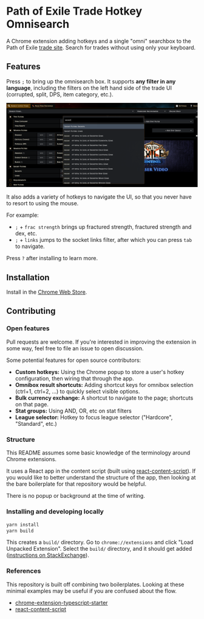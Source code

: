 # Path of Exile Trade Hotkey Omnisearch
A Chrome extension adding hotkeys and a single "omni" searchbox to the Path
of Exile [trade
site](https://www.pathofexile.com/trade/search/). Search for trades without
using only your keyboard.

## Features
Press `;` to bring up the omnisearch box. It supports **any filter in any
language**, including the filters on the left hand side of the trade UI
(corrupted, split, DPS, item category, etc.).

![Demo of sockets search](assets/sockets-demo.png)

It also adds a variety of hotkeys to navigate the UI, so that you never have to
resort to using the mouse.

For example: 
* `;` + `frac strength` brings up fractured strength, fractured strength and dex, etc.
* `;` + `links` jumps to the socket links filter, after which you can press
    `tab` to navigate.

Press `?` after installing to learn more.

## Installation
Install in the [Chrome Web Store](TODO).

## Contributing

### Open features
Pull requests are welcome. If you're interested in improving the extension in
some way, feel free to file an issue to open discussion.

Some potential features for open source contributors:
* **Custom hotkeys:** Using the Chrome popup to store a user's hotkey
    configuration, then wiring that through the app.
* **Omnibox result shortcuts:** Adding shortcut keys for omnibox selection (ctrl+1, ctrl+2, ...) to quickly
    select visible options.
* **Bulk currency exchange:** A shortcut to navigate to the page; shortcuts on
    that page.
* **Stat groups:** Using AND, OR, etc on stat filters
* **League selector:** Hotkey to focus league selector ("Hardcore", "Standard", etc.)

### Structure
This README assumes some basic knowledge of the terminology around Chrome
extensions.

It uses a React app in the content script (built using
[react-content-script](https://github.com/yosevu/react-content-script)). If you
would like to better understand the structure of the app, then looking at the
bare boilerplate for that repository would be helpful.

There is no popup or background at the time of writing.

### Installing and developing locally

```
yarn install
yarn build
```

This creates a `build/` directory. Go to `chrome://extensions` and click "Load
Unpacked Extension". Select the `build/` directory, and it should get added
([instructions on
StackExchange](https://superuser.com/questions/247651/how-does-one-install-an-extension-for-chrome-browser-from-the-local-file-system)).

### References
This repository is built off combining two boilerplates. Looking at these
minimal examples may be useful if you are confused about the flow.
* [chrome-extension-typescript-starter](https://github.com/chibat/chrome-extension-typescript-starter)
* [react-content-script](https://github.com/yosevu/react-content-script)
